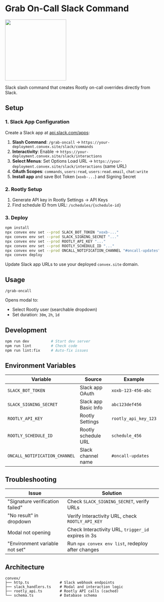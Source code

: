 # Grab On-Call Slack Command
<img src="https://github.com/user-attachments/assets/c809d72f-b319-4c7a-a82c-f337ee4c924f"  width="200">


Slack slash command that creates Rootly on-call overrides directly from Slack.

## Setup

### 1. Slack App Configuration

Create a Slack app at [api.slack.com/apps](https://api.slack.com/apps):

1. **Slash Command**: `/grab-oncall` → `https://your-deployment.convex.site/slack/commands`
2. **Interactivity**: Enable → `https://your-deployment.convex.site/slack/interactions`
3. **Select Menus**: Set Options Load URL → `https://your-deployment.convex.site/slack/interactions` (same URL)
4. **OAuth Scopes**: `commands`, `users:read`, `users:read.email`, `chat:write`
5. **Install app** and save Bot Token (`xoxb-...`) and Signing Secret

### 2. Rootly Setup

1. Generate API key in Rootly Settings → API Keys
2. Find schedule ID from URL: `/schedules/{schedule-id}`

### 3. Deploy

```bash
npm install
npx convex env set --prod SLACK_BOT_TOKEN "xoxb-..."
npx convex env set --prod SLACK_SIGNING_SECRET "..."
npx convex env set --prod ROOTLY_API_KEY "..."
npx convex env set --prod ROOTLY_SCHEDULE_ID "..."
npx convex env set --prod ONCALL_NOTIFICATION_CHANNEL "#oncall-updates"
npx convex deploy
```

Update Slack app URLs to use your deployed `convex.site` domain.

## Usage

```
/grab-oncall
```

Opens modal to:
- Select Rootly user (searchable dropdown)
- Set duration: `30m`, `2h`, `1d`

## Development

```bash
npm run dev          # Start dev server
npm run lint         # Check code
npm run lint:fix     # Auto-fix issues
```

## Environment Variables

| Variable | Source | Example |
|----------|--------|---------|
| `SLACK_BOT_TOKEN` | Slack app OAuth | `xoxb-123-456-abc` |
| `SLACK_SIGNING_SECRET` | Slack app Basic Info | `abc123def456` |
| `ROOTLY_API_KEY` | Rootly Settings | `rootly_api_key_123` |
| `ROOTLY_SCHEDULE_ID` | Rootly schedule URL | `schedule_456` |
| `ONCALL_NOTIFICATION_CHANNEL` | Slack channel name | `#oncall-updates` |

## Troubleshooting

| Issue | Solution |
|-------|----------|
| "Signature verification failed" | Check `SLACK_SIGNING_SECRET`, verify URLs |
| "No result" in dropdown | Verify Interactivity URL, check `ROOTLY_API_KEY` |
| Modal not opening | Check Interactivity URL, `trigger_id` expires in 3s |
| "Environment variable not set" | Run `npx convex env list`, redeploy after changes |

## Architecture

```
convex/
├── http.ts              # Slack webhook endpoints
├── slack_handlers.ts    # Modal and interaction logic
├── rootly_api.ts        # Rootly API calls (cached)
└── schema.ts            # Database schema
``` 
